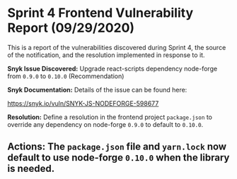 # Sprint 4 Frontend Vulnerability Report (09/29/2020) 

 This is a report of the vulnerabilities discovered during Sprint 4, the source of the notification, and the resolution implemented in response to it. 
 

**Snyk Issue Discovered:**
Upgrade react-scripts dependency node-forge from `0.9.0` to `0.10.0` (Recommendation) 

**Snyk Documentation:**
Details of the issue can be found here:

https://snyk.io/vuln/SNYK-JS-NODEFORGE-598677

**Resolution:**
Define a resolution in the frontend project `package.json` to override any dependency on node-forge `0.9.0` to default to `0.10.0`.

**Actions:**
The `package.json` file and `yarn.lock` now default to use node-forge `0.10.0` when the library is needed. 
----
 

 